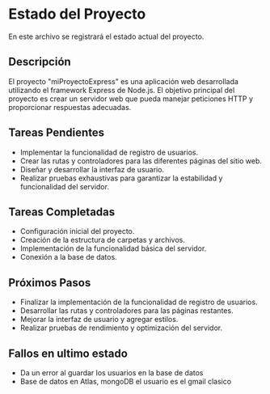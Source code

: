 # Estado del Proyecto

En este archivo se registrará el estado actual del proyecto.

## Descripción

El proyecto "miProyectoExpress" es una aplicación web desarrollada utilizando el framework Express de Node.js. El objetivo principal del proyecto es crear un servidor web que pueda manejar peticiones HTTP y proporcionar respuestas adecuadas.

## Tareas Pendientes

- Implementar la funcionalidad de registro de usuarios.
- Crear las rutas y controladores para las diferentes páginas del sitio web.
- Diseñar y desarrollar la interfaz de usuario.
- Realizar pruebas exhaustivas para garantizar la estabilidad y funcionalidad del servidor.

## Tareas Completadas

- Configuración inicial del proyecto.
- Creación de la estructura de carpetas y archivos.
- Implementación de la funcionalidad básica del servidor.
- Conexión a la base de datos.

## Próximos Pasos

- Finalizar la implementación de la funcionalidad de registro de usuarios.
- Desarrollar las rutas y controladores para las páginas restantes.
- Mejorar la interfaz de usuario y agregar estilos.
- Realizar pruebas de rendimiento y optimización del servidor.


## Fallos en ultimo estado 

- Da un error al guardar los usuarios en la base de datos 
- Base de datos en Atlas, mongoDB el usuario es el gmail clasico